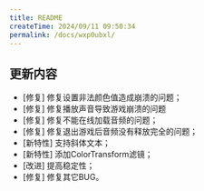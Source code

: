 ```yaml
---
title: README
createTime: 2024/09/11 09:50:34
permalink: /docs/wxp0ubxl/
---
```

## 更新内容

* [修复] 修复设置非法颜色值造成崩溃的问题；
* [修复] 修复播放声音导致游戏崩溃的问题
* [修复] 修复不能在线加载音频的问题；
* [修复] 修复退出游戏后音频没有释放完全的问题；
* [新特性] 支持斜体文本；
* [新特性] 添加ColorTransform滤镜；
* [改进] 提高稳定性；
* [修复] 修复其它BUG。